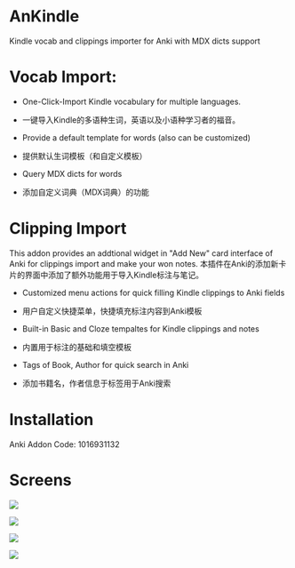# AnKindle
Kindle vocab and clippings importer for Anki with MDX dicts support

# Vocab Import:

- One-Click-Import Kindle vocabulary for multiple languages.
- 一键导入Kindle的多语种生词，英语以及小语种学习者的福音。


- Provide a default template for words (also can be customized)
- 提供默认生词模板（和自定义模板）


- Query MDX dicts for words
- 添加自定义词典（MDX词典）的功能

# Clipping Import
This addon provides an addtional widget in "Add New" card interface of Anki for clippings import and make your won notes.
本插件在Anki的添加新卡片的界面中添加了额外功能用于导入Kindle标注与笔记。

- Customized menu actions for quick filling Kindle clippings to Anki fields
- 用户自定义快捷菜单，快捷填充标注内容到Anki模板


- Built-in Basic and Cloze tempaltes for Kindle clippings and notes
- 内置用于标注的基础和填空模板


- Tags of Book, Author for quick search in Anki
- 添加书籍名，作者信息于标签用于Anki搜索


# Installation
Anki Addon Code: 1016931132

# Screens
![](https://raw.githubusercontent.com/upday7/AnKindle/master/screens/main.png)

![](https://raw.githubusercontent.com/upday7/AnKindle/master/screens/word_preview.png)

![](https://raw.githubusercontent.com/upday7/AnKindle/master/screens/ClippingAdd_en.png)

![](https://raw.githubusercontent.com/upday7/AnKindle/master/screens/ClippingCloze2.png)

